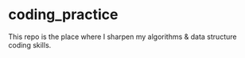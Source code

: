 # coding_practice

This repo is the place where I sharpen my algorithms & data structure coding skills.
  
